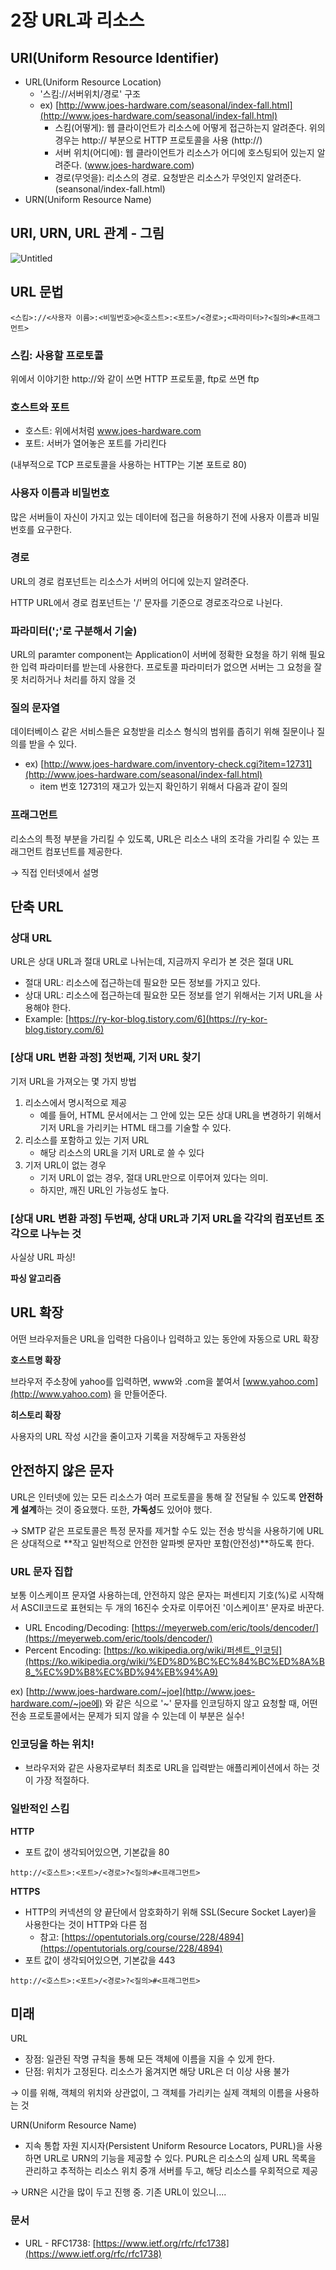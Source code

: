 # 2장 URL과 리소스

## URI(Uniform Resource Identifier)

- URL(Uniform Resource Location)
    - '스킴://서버위치/경로' 구조
    - ex) [http://www.joes-hardware.com/seasonal/index-fall.html](http://www.joes-hardware.com/seasonal/index-fall.html)
        - 스킴(어떻게): 웹 클라이언트가 리소스에 어떻게 접근하는지 알려준다. 위의 경우는 http:// 부분으로 HTTP 프로토콜을 사용 (http://)
        - 서버 위치(어디에): 웹 클라이언트가 리소스가 어디에 호스팅되어 있는지 알려준다. (www.joes-hardware.com)
        - 경로(무엇을): 리소스의 경로. 요청받은 리소스가 무엇인지 알려준다.  (seansonal/index-fall.html)
- URN(Uniform Resource Name)

## URI, URN, URL 관계 - 그림
![Untitled](https://user-images.githubusercontent.com/26040955/109015148-2f273e00-76f8-11eb-8f0f-4c2f11afba9b.png)


## URL 문법

```
<스킴>://<사용자 이름>:<비밀번호>@<호스트>:<포트>/<경로>;<파라미터>?<질의>#<프래그먼트>
```

### 스킴: 사용할 프로토콜

위에서 이야기한 http://와 같이 쓰면 HTTP 프로토콜, ftp로 쓰면 ftp

### 호스트와 포트

- 호스트: 위에서처럼 www.joes-hardware.com
- 포트: 서버가 열어놓은 포트를 가리킨다

(내부적으로 TCP 프로토콜을 사용하는 HTTP는 기본 포트로 80)

### 사용자 이름과 비밀번호

많은 서버들이 자신이 가지고 있는 데이터에 접근을 허용하기 전에 사용자 이름과 비밀번호를 요구한다.

### 경로

URL의 경로 컴포넌트는 리소스가 서버의 어디에 있는지 알려준다. 

HTTP URL에서 경로 컴포넌트는 '/' 문자를 기준으로 경로조각으로 나뉜다.

### 파라미터(';'로 구분해서 기술)

URL의 paramter component는 Application이 서버에 정확한 요청을 하기 위해 필요한 입력 파라미터를 받는데 사용한다. 프로토콜 파라미터가 없으면 서버는 그 요청을 잘못 처리하거나 처리를 하지 않을 것

### 질의 문자열

데이터베이스 같은 서비스들은 요청받을 리소스 형식의 범위를 좁히기 위해 질문이나 질의를 받을 수 있다.

- ex) [http://www.joes-hardware.com/inventory-check.cgi?item=12731](http://www.joes-hardware.com/seasonal/index-fall.html)
    - item 번호 12731의 재고가 있는지 확인하기 위해서 다음과 같이 질의

### 프래그먼트

리소스의 특정 부분을 가리킬 수 있도록, URL은 리소스 내의 조각을 가리킬 수 있는 프래그먼트 컴포넌트를 제공한다. 

→ 직접 인터넷에서 설명

## 단축 URL

### 상대 URL

URL은 상대 URL과 절대 URL로 나뉘는데, 지금까지 우리가 본 것은 절대 URL

- 절대 URL: 리소스에 접근하는데 필요한 모든 정보를 가지고 있다.
- 상대 URL: 리소스에 접근하는데 필요한 모든 정보를 얻기 위해서는 기저 URL을 사용해야 한다.
- Example: [https://ry-kor-blog.tistory.com/6](https://ry-kor-blog.tistory.com/6)

### [상대 URL 변환 과정] 첫번째, 기저 URL 찾기

기저 URL을 가져오는 몇 가지 방법

1. 리소스에서 명시적으로 제공
    - 예를 들어, HTML 문서에서는 그 안에 있는 모든 상대 URL을 변경하기 위해서 기저 URL을 가리키는 <BASE> HTML 태그를 기술할 수 있다.
2. 리소스를 포함하고 있는 기저 URL
    - 해당 리소스의 URL을 기저 URL로 쓸 수 있다
3. 기저 URL이 없는 경우
    - 기저 URL이 없는 경우, 절대 URL만으로 이루어져 있다는 의미.
    - 하지만, 깨진 URL인 가능성도 높다.

### [상대 URL 변환 과정] 두번째, 상대 URL과 기저 URL을 각각의 컴포넌트 조각으로 나누는 것

사실상 URL 파싱!

**파싱 알고리즘**

## URL 확장

어떤 브라우저들은 URL을 입력한 다음이나 입력하고 있는 동안에 자동으로 URL 확장

**호스트명 확장**

브라우저 주소창에 yahoo를 입력하면, www와 .com을 붙여서 [www.yahoo.com](http://www.yahoo.com) 을 만들어준다.

**히스토리 확장**

사용자의 URL 작성 시간을 줄이고자 기록을 저장해두고 자동완성

## 안전하지 않은 문자

URL은 인터넷에 있는 모든 리소스가 여러 프로토콜을 통해 잘 전달될 수 있도록 **안전하게 설계**하는 것이 중요했다. 또한, **가독성**도 있어야 했다.

→ SMTP 같은 프로토콜은 특정 문자를 제거할 수도 있는 전송 방식을 사용하기에 URL은 상대적으로 **작고 일반적으로 안전한 알파벳 문자만 포함(안전성)**하도록 한다.

### URL 문자 집합

보통 이스케이프 문자열 사용하는데, 안전하지 않은 문자는 퍼센티지 기호(%)로 시작해서 ASCII코드로 표현되는 두 개의 16진수 숫자로 이루어진 '이스케이프' 문자로 바꾼다.

- URL Encoding/Decoding: [https://meyerweb.com/eric/tools/dencoder/](https://meyerweb.com/eric/tools/dencoder/)
- Percent Encoding: [https://ko.wikipedia.org/wiki/퍼센트_인코딩](https://ko.wikipedia.org/wiki/%ED%8D%BC%EC%84%BC%ED%8A%B8_%EC%9D%B8%EC%BD%94%EB%94%A9)

ex) [http://www.joes-hardware.com/~joe](http://www.joes-hardware.com/~joe에) 와 같은 식으로 '~' 문자를 인코딩하지 않고 요청할 때, 어떤 전송 프로토콜에서는 문제가 되지 않을 수 있는데 이 부분은 실수!

### 인코딩을 하는 위치!

- 브라우저와 같은 사용자로부터 최초로 URL을 입력받는 애플리케이션에서 하는 것이 가장 적절하다.

### 일반적인 스킴

**HTTP**

- 포트 값이 생각되어있으면, 기본값을 80

```
http://<호스트>:<포트>/<경로>?<질의>#<프래그먼트>
```

**HTTPS**

- HTTP의 커넥션의 양 끝단에서 암호화하기 위해 SSL(Secure Socket Layer)을 사용한다는 것이 HTTP와 다른 점
    - 참고: [https://opentutorials.org/course/228/4894](https://opentutorials.org/course/228/4894)
- 포트 값이 생각되어있으면, 기본값을 443

```
http://<호스트>:<포트>/<경로>?<질의>#<프래그먼트>
```

## 미래

URL 

- 장점: 일관된 작명 규칙을 통해 모든 객체에 이름을 지을 수 있게 한다.
- 단점: 위치가 고정된다. 리소스가 옮겨지면 해당 URL은 더 이상 사용 불가

→ 이를 위해, 객체의 위치와 상관없이, 그 객체를 가리키는 실제 객체의 이름을 사용하는 것

URN(Uniform Resource Name)

- 지속 통합 자원 지시자(Persistent Uniform Resource Locators, PURL)을 사용하면 URL로 URN의 기능을 제공할 수 있다. PURL은 리소스의 실제 URL 목록을 관리하고 추적하는 리소스 위치 중개 서버를 두고, 해당 리소스를 우회적으로 제공

→ URN은 시간을 많이 두고 진행 중. 기존 URL이 있으니....

### 문서

- URL - RFC1738: [https://www.ietf.org/rfc/rfc1738](https://www.ietf.org/rfc/rfc1738)
